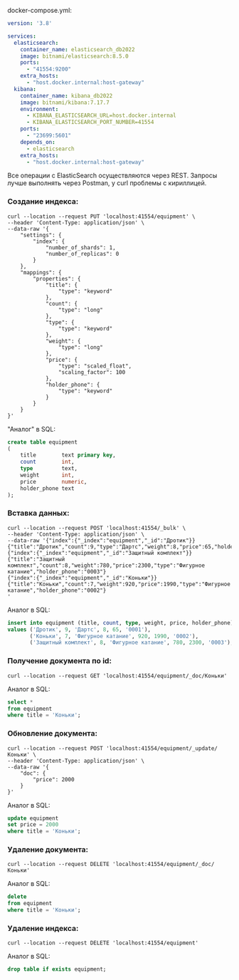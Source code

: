 docker-compose.yml:

```yaml
version: '3.8'

services:
  elasticsearch:
    container_name: elasticsearch_db2022
    image: bitnami/elasticsearch:8.5.0
    ports:
      - "41554:9200"
    extra_hosts:
      - "host.docker.internal:host-gateway"
  kibana:
    container_name: kibana_db2022
    image: bitnami/kibana:7.17.7
    environment:
      - KIBANA_ELASTICSEARCH_URL=host.docker.internal
      - KIBANA_ELASTICSEARCH_PORT_NUMBER=41554
    ports:
      - "23699:5601"
    depends_on:
      - elasticsearch
    extra_hosts:
      - "host.docker.internal:host-gateway"
```

Все операции с ElasticSearch осуществляются через REST. Запросы лучше выполнять через Postman, у curl проблемы с кириллицей.

### Создание индекса:

```shell
curl --location --request PUT 'localhost:41554/equipment' \
--header 'Content-Type: application/json' \
--data-raw '{
    "settings": {
        "index": {
            "number_of_shards": 1,
            "number_of_replicas": 0
        }
    },
    "mappings": {
        "properties": {
            "title": {
                "type": "keyword"
            },
            "count": {
                "type": "long"
            },
            "type": {
                "type": "keyword"
            },
            "weight": {
                "type": "long"
            },
            "price": {
                "type": "scaled_float",
                "scaling_factor": 100
            },
            "holder_phone": {
                "type": "keyword"
            }
        }
    }
}'
```

"Аналог" в SQL:

```sql
create table equipment
(
    title        text primary key,
    count        int,
    type         text,
    weight       int,
    price        numeric,
    holder_phone text
);
```

### Вставка данных:

```shell
curl --location --request POST 'localhost:41554/_bulk' \
--header 'Content-Type: application/json' \
--data-raw '{"index":{"_index":"equipment","_id":"Дротик"}}
{"title":"Дротик","count":9,"type":"Дартс","weight":8,"price":65,"holder_phone":"0001"}
{"index":{"_index":"equipment","_id":"Защитный комплект"}}
{"title":"Защитный комплект","count":8,"weight":780,"price":2300,"type":"Фигурное катание","holder_phone":"0003"}
{"index":{"_index":"equipment","_id":"Коньки"}}
{"title":"Коньки","count":7,"weight":920,"price":1990,"type":"Фигурное катание","holder_phone":"0002"}
'
```

Аналог в SQL:

```sql
insert into equipment (title, count, type, weight, price, holder_phone)
values ('Дротик', 9, 'Дартс', 8, 65, '0001'),
       ('Коньки', 7, 'Фигурное катание', 920, 1990, '0002'),
       ('Защитный комплект', 8, 'Фигурное катание', 780, 2300, '0003');
```

### Получение документа по id:

```shell
curl --location --request GET 'localhost:41554/equipment/_doc/Коньки'
```

Аналог в SQL:

```sql
select *
from equipment
where title = 'Коньки';
```

### Обновление документа:

```shell
curl --location --request POST 'localhost:41554/equipment/_update/Коньки' \
--header 'Content-Type: application/json' \
--data-raw '{
    "doc": {
        "price": 2000
    }
}'
```

Аналог в SQL:

```sql
update equipment
set price = 2000
where title = 'Коньки';
```

### Удаление документа:

```shell
curl --location --request DELETE 'localhost:41554/equipment/_doc/Коньки'
```

Аналог в SQL:

```sql
delete
from equipment
where title = 'Коньки';
```

### Удаление индекса:

```shell
curl --location --request DELETE 'localhost:41554/equipment'
```

Аналог в SQL:

```sql
drop table if exists equipment;
```
